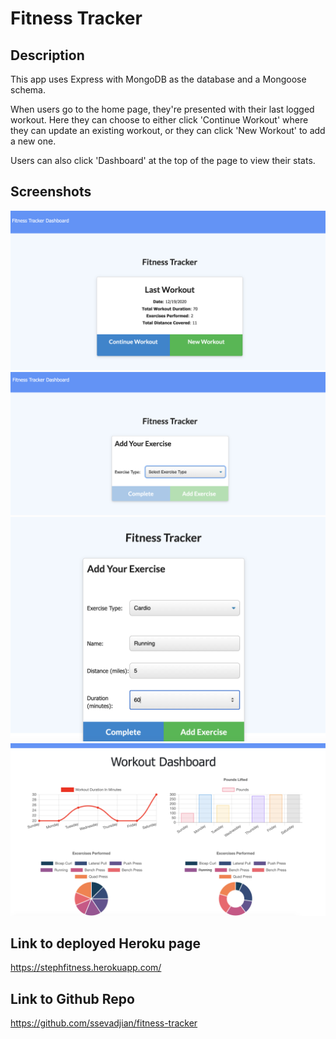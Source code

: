 # Fitness Tracker

## Description

This app uses Express with MongoDB as the database and a Mongoose schema. 

When users go to the home page, they're presented with their last logged workout. Here they can choose to either click 'Continue Workout' where they can update an existing workout, or they can click 'New Workout' to add a new one. 

Users can also click 'Dashboard' at the top of the page to view their stats.

## Screenshots

![FThome](./assets/FThome.png)
![FTContinue](./assets/FTContinue.png)
![FTadd](./assets/FTadd.png)
![FTdash](./assets/FTdash.png)

## Link to deployed Heroku page

https://stephfitness.herokuapp.com/

## Link to Github Repo

https://github.com/ssevadjian/fitness-tracker